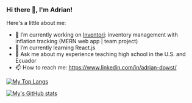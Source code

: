 ### Hi there 👋, I'm Adrian!

Here's a little about me:

- 🔭 I’m currently working on [Inventori](https://github.com/JoshuaDiaz01/MERN-project): inventory management with inflation tracking (MERN web app | team project)
- 🌱 I’m currently learning React.js
- 💬 Ask me about my experience teaching high school in the U.S. and Ecuador
- 📫 How to reach me: https://www.linkedin.com/in/adrian-dowst/

[![My Top Langs](https://github-readme-stats.vercel.app/api/top-langs/?username=aadowst)](https://github.com/anuraghazra/github-readme-stats)

[![My's GitHub stats](https://github-readme-stats.vercel.app/api?username=aadowst)](https://github.com/anuraghazra/github-readme-stats)
